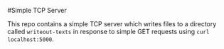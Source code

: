 #Simple TCP Server

This repo contains a simple TCP server which writes files to a directory called `writeout-texts` in response to simple GET requests using `curl localhost:5000`.  
